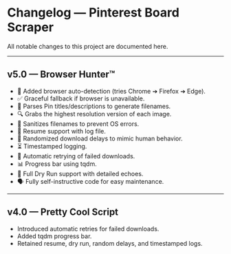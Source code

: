 # Changelog — Pinterest Board Scraper

All notable changes to this project are documented here.

---

## v5.0 — Browser Hunter™

- 🧠 Added browser auto-detection (tries Chrome ➔ Firefox ➔ Edge).
- ✅ Graceful fallback if browser is unavailable.
- 📝 Parses Pin titles/descriptions to generate filenames.
- 🔍 Grabs the highest resolution version of each image.
- 🧼 Sanitizes filenames to prevent OS errors.
- 🔄 Resume support with log file.
- 🎯 Randomized download delays to mimic human behavior.
- ⏳ Timestamped logging.
- 🔁 Automatic retrying of failed downloads.
- 📊 Progress bar using tqdm.
- 🔧 Full Dry Run support with detailed echoes.
- 🗣️ Fully self-instructive code for easy maintenance.

---

## v4.0 — Pretty Cool Script

- Introduced automatic retries for failed downloads.
- Added tqdm progress bar.
- Retained resume, dry run, random delays, and timestamped logs.


